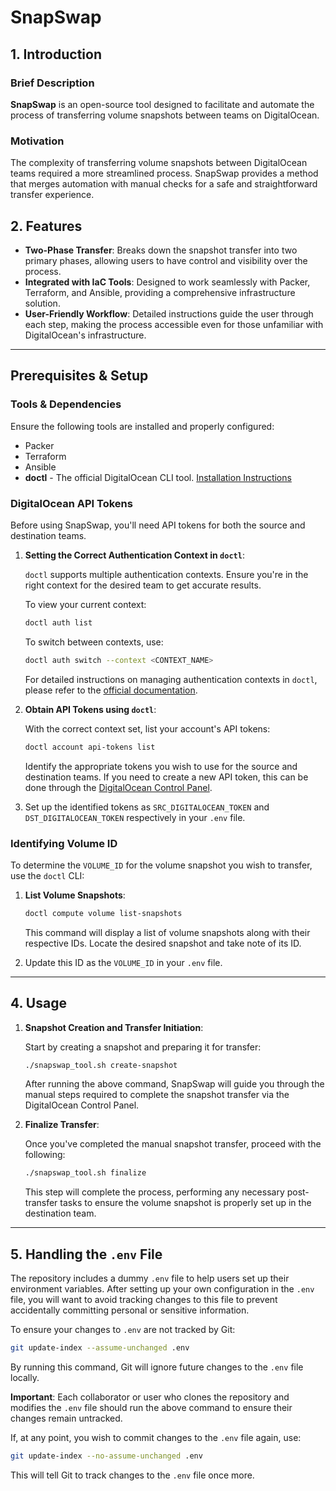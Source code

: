 # SnapSwap

## 1. Introduction

### Brief Description
**SnapSwap** is an open-source tool designed to facilitate and automate the process of transferring volume 
snapshots between teams on DigitalOcean.

### Motivation
The complexity of transferring volume snapshots between DigitalOcean teams required a more streamlined process. SnapSwap
provides a method that merges automation with manual checks for a safe and straightforward transfer experience.

## 2. Features

- **Two-Phase Transfer**: Breaks down the snapshot transfer into two primary phases, allowing users to have control and 
  visibility over the process.
- **Integrated with IaC Tools**: Designed to work seamlessly with Packer, Terraform, and Ansible, providing a comprehensive 
  infrastructure solution.
- **User-Friendly Workflow**: Detailed instructions guide the user through each step, making the process accessible even 
  for those unfamiliar with DigitalOcean's infrastructure.

---

## Prerequisites & Setup

### Tools & Dependencies
Ensure the following tools are installed and properly configured:
- Packer
- Terraform
- Ansible
- **doctl** - The official DigitalOcean CLI tool. [Installation Instructions](https://www.digitalocean.com/docs/apis-clis/doctl/how-to/install/)

### DigitalOcean API Tokens

Before using SnapSwap, you'll need API tokens for both the source and destination teams.

1. **Setting the Correct Authentication Context in `doctl`**:

   `doctl` supports multiple authentication contexts. Ensure you're in the right context for the desired team to get accurate results.

   To view your current context:

   ```bash
   doctl auth list
   ```

   To switch between contexts, use:

   ```bash
   doctl auth switch --context <CONTEXT_NAME>
   ```

   For detailed instructions on managing authentication contexts in `doctl`, please refer to the [official documentation](https://www.digitalocean.com/docs/apis-clis/doctl/how-to/use-multiple-contexts/).

2. **Obtain API Tokens using `doctl`**:

   With the correct context set, list your account's API tokens:

   ```bash
   doctl account api-tokens list
   ```

   Identify the appropriate tokens you wish to use for the source and destination teams. If you need to create a new API token, this can be done through the [DigitalOcean Control Panel](https://cloud.digitalocean.com/account/api/tokens).

3. Set up the identified tokens as `SRC_DIGITALOCEAN_TOKEN` and `DST_DIGITALOCEAN_TOKEN` respectively in your `.env` file.

### Identifying Volume ID

To determine the `VOLUME_ID` for the volume snapshot you wish to transfer, use the `doctl` CLI:

1. **List Volume Snapshots**:

   ```bash
   doctl compute volume list-snapshots
   ```

   This command will display a list of volume snapshots along with their respective IDs. Locate the desired snapshot and take note of its ID.

2. Update this ID as the `VOLUME_ID` in your `.env` file.

---
## 4. Usage

1. **Snapshot Creation and Transfer Initiation**:

   Start by creating a snapshot and preparing it for transfer:
   ```bash
   ./snapswap_tool.sh create-snapshot
   ```

   After running the above command, SnapSwap will guide you through the manual steps required to complete the snapshot 
   transfer via the DigitalOcean Control Panel.

2. **Finalize Transfer**:

   Once you've completed the manual snapshot transfer, proceed with the following:
   ```bash
   ./snapswap_tool.sh finalize
   ```

   This step will complete the process, performing any necessary post-transfer tasks to ensure the volume snapshot is properly 
   set up in the destination team.

---

## 5. Handling the `.env` File

The repository includes a dummy `.env` file to help users set up their environment variables. 
After setting up your own configuration in the `.env` file, you will want to avoid tracking changes to this file to 
prevent accidentally committing personal or sensitive information.

To ensure your changes to `.env` are not tracked by Git:

```bash
git update-index --assume-unchanged .env
```

By running this command, Git will ignore future changes to the `.env` file locally.

**Important**: Each collaborator or user who clones the repository and modifies the `.env` file should run the above 
command to ensure their changes remain untracked.

If, at any point, you wish to commit changes to the `.env` file again, use:

```bash
git update-index --no-assume-unchanged .env
```

This will tell Git to track changes to the `.env` file once more.




